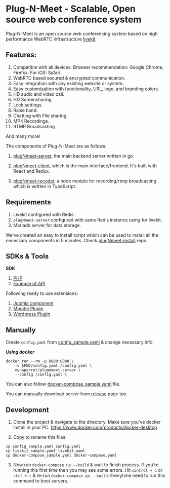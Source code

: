 # Plug-N-Meet - Scalable, Open source web conference system

Plug-N-Meet is an open source web conferencing system based on high performance WebRTC
infrastructure [livekit](https://github.com/livekit/livekit-server).

## Features:

1) Compatible with all devices. Browser recommendation: Google Chrome, Firefox. For iOS: Safari.
2) WebRTC based secured & encrypted communication.
3) Easy integration with any existing website or system.
4) Easy customization with functionality, URL, logo, and branding colors.
5) HD audio and video call.
6) HD Screensharing.
7) Lock settings.
8) Raise hand.
9) Chatting with File sharing.
10) MP4 Recordings.
11) RTMP Broadcasting

And many more!

The components of Plug-N-Meet are as follows:

1) [plugNmeet-server](https://github.com/mynaparrot/plugNmeet-server), the main backend server written in go.

2) [plugNmeet-client](https://github.com/mynaparrot/plugNmeet-client), which is the main interface/frontend. It's built
   with React and Redux.

3) [plugNmeet-recoder](https://github.com/mynaparrot/plugNmeet-recorder), a node module for recording/rtmp broadcasting
   which is written in TypeScript.

## Requirements

1) Livekit configured with Redis.
2) `plugNmeet-server` configured with same Redis instance using for livekit.
3) Mariadb server for data storage.

We've created an easy to install script which can be used to install all the necessary components in 5 minutes.
Check [plugNmeet-install](https://github.com/mynaparrot/plugNmeet-install) repo.

## SDKs & Tools

**SDK**

1) [PHP](https://github.com/mynaparrot/plugNmeet-sdk-php)
2) [Example of API](https://github.com/mynaparrot/plugNmeet-server/wiki/API-Information-(examples))

Following ready to use extensions:

1) [Joomla component](https://github.com/mynaparrot/plugNmeet-joomla)
2) [Moodle Plugin](https://github.com/mynaparrot/plugNmeet-moodle)
3) [Wordpress Plugin](https://github.com/mynaparrot/plugNmeet-wordpress)

## Manually

Create `config.yaml`
from [config_sample.yaml](https://raw.githubusercontent.com/mynaparrot/plugNmeet-server/main/config_sample.yaml) &
change necessary info

***Using docker***

```
docker run --rm -p 8080:8080 \
    -v $PWD/config.yaml:/config.yaml \
    mynaparrot/plugnmeet-server \
    --config /config.yaml \
```

You can also
follow [docker-compose_sample.yaml](https://raw.githubusercontent.com/mynaparrot/plugNmeet-server/main/docker-compose_sample.yaml)
file.

You can manually download server from [release](https://github.com/mynaparrot/plugNmeet-server/releases) page too.

## Development

1) Clone the project & navigate to the directory. Make sure you've docker install in your
   PC. https://www.docker.com/products/docker-desktop

2) Copy to rename this files:

```
cp config_sample.yaml config.yaml
cp livekit_sample.yaml livekit.yaml
cp docker-compose_sample.yaml docker-compose.yaml
```

3) Now run `docker-compose up --build` & wait to finish process. If you're running this first time then you may see some
   errors. Hit `control + c` or `ctrl + c` & re-run `docker-compose up --build`. Everytime need to run this command to
   boot servers.
